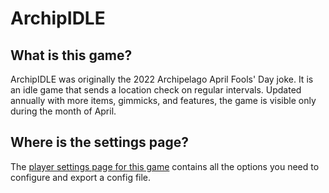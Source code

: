 # ArchipIDLE

## What is this game?

ArchipIDLE was originally the 2022 Archipelago April Fools' Day joke. It is an idle game that sends a location check
on regular intervals. Updated annually with more items, gimmicks, and features, the game is visible
only during the month of April.

## Where is the settings page?

The [player settings page for this game](../player-settings) contains all the options you need to configure
and export a config file.

